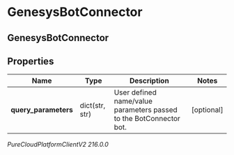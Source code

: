 # GenesysBotConnector

## GenesysBotConnector

## Properties

|Name | Type | Description | Notes|
|------------ | ------------- | ------------- | -------------|
| **query_parameters** | dict(str, str) | User defined name/value parameters passed to the BotConnector bot. | [optional] |



_PureCloudPlatformClientV2 216.0.0_
